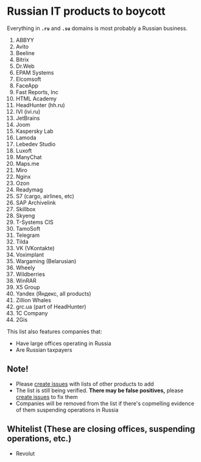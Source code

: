 # Russian IT products to boycott

Everything in **`.ru`** and **`.su`** domains is most probably a Russian business.

1. ABBYY
0. Avito
0. Beeline
0. Bitrix
0. Dr.Web
0. EPAM Systems
0. Elcomsoft
0. FaceApp
0. Fast Reports, Inc
0. HTML Academy
0. HeadHunter (hh.ru)
0. IVI (ivi.ru)
0. JetBrains
0. Joom
0. Kaspersky Lab
0. Lamoda
0. Lebedev Studio
0. Luxoft
0. ManyChat
0. Maps.me
0. Miro
0. Nginx
0. Ozon
0. Readymag
0. S7 (cargo, airlines, etc)
0. SAP Archivelink
0. Skillbox
0. Skyeng
0. T-Systems CIS
0. TamoSoft
0. Telegram
0. Tilda
0. VK (VKontakte)
0. Voximplant
0. Wargaming (Belarusian)
0. Wheely
0. Wildberries
0. WinRAR
0. X5 Group
0. Yandex (Яндекс, all products)
0. Zillion Whales
0. grc.ua (part of HeadHunter)
0. 1C Company
0. 2Gis

This list also features companies that:
- Have large offices operating in Russia
- Are Russian taxpayers

## Note!
- Please [create issues](https://github.com/vshymanskyy/StandWithUkraine/issues/new) with lists of other products to add
- The list is still being verified. **There may be false positives,** please [create issues](https://github.com/vshymanskyy/StandWithUkraine/issues/new) to fix them
- Companies will be removed from the list if there's copmelling evidence of them suspending operations in Russia

## Whitelist (These are closing offices, suspending operations, etc.)
- Revolut
